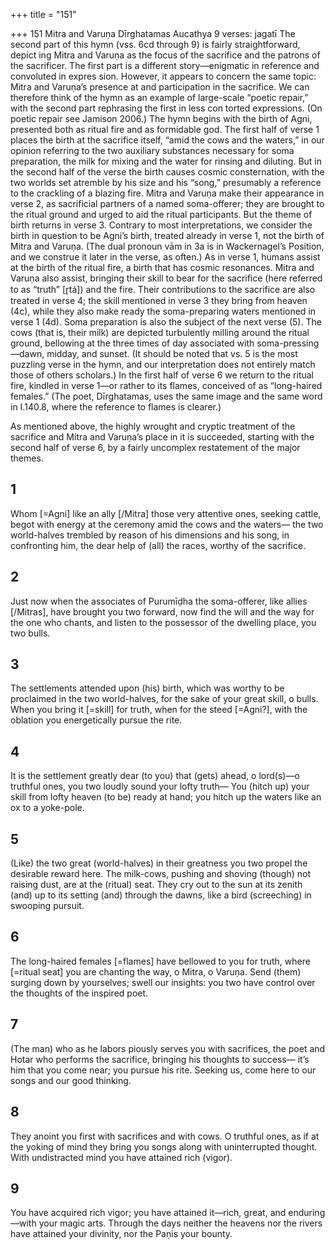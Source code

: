 +++
title = "151"

+++
151 Mitra and Varuṇa
Dīrghatamas Aucathya
9 verses: jagatī
The second part of this hymn (vss. 6cd through 9) is fairly straightforward, depict ing Mitra and Varuṇa as the focus of the sacrifice and the patrons of the sacrificer.  The first part is a different story—enigmatic in reference and convoluted in expres sion. However, it appears to concern the same topic: Mitra and Varuṇa’s presence at  and participation in the sacrifice. We can therefore think of the hymn as an example  of large-scale “poetic repair,” with the second part rephrasing the first in less con torted expressions. (On poetic repair see Jamison 2006.)
The hymn begins with the birth of Agni, presented both as ritual fire and as  formidable god. The first half of verse 1 places the birth at the sacrifice itself, “amid  the cows and the waters,” in our opinion referring to the two auxiliary substances  necessary for soma preparation, the milk for mixing and the water for rinsing and  diluting. But in the second half of the verse the birth causes cosmic consternation,  with the two worlds set atremble by his size and his “song,” presumably a reference  to the crackling of a blazing fire.
Mitra and Varuṇa make their appearance in verse 2, as sacrificial partners of  a named soma-offerer; they are brought to the ritual ground and urged to aid the  ritual participants. But the theme of birth returns in verse 3.  Contrary to most  interpretations, we consider the birth in question to be Agni’s birth, treated already  in verse 1, not the birth of Mitra and Varuṇa. (The dual pronoun vām in 3a is in  Wackernagel’s Position, and we construe it later in the verse, as often.) As in verse  1, humans assist at the birth of the ritual fire, a birth that has cosmic resonances.  Mitra and Varuṇa also assist, bringing their skill to bear for the sacrifice (here  referred to as “truth” [r̥tá]) and the fire. Their contributions to the sacrifice are also  treated in verse 4; the skill mentioned in verse 3 they bring from heaven (4c), while  they also make ready the soma-preparing waters mentioned in verse 1 (4d). Soma  preparation is also the subject of the next verse (5). The cows (that is, their milk)  are depicted turbulently milling around the ritual ground, bellowing at the three  times of day associated with soma-pressing—dawn, midday, and sunset. (It should  be noted that vs. 5 is the most puzzling verse in the hymn, and our interpretation  does not entirely match those of others scholars.) In the first half of verse 6 we  return to the ritual fire, kindled in verse 1—or rather to its flames, conceived of as  “long-haired females.” (The poet, Dīrghatamas, uses the same image and the same  word in I.140.8, where the reference to flames is clearer.)

As mentioned above, the highly wrought and cryptic treatment of the sacrifice  and Mitra and Varuṇa’s place in it is succeeded, starting with the second half of  verse 6, by a fairly uncomplex restatement of the major themes.
## 1
Whom [=Agni] like an ally [/Mitra] those very attentive ones, seeking  cattle, begot with energy at the ceremony amid the cows and the
waters—
the two world-halves trembled by reason of his dimensions and his song,  in confronting him, the dear help of (all) the races, worthy of the
sacrifice.
## 2
Just now when the associates of Purumīḍha the soma-offerer, like allies  [/Mitras], have brought you two forward,
now find the will and the way for the one who chants, and listen to the  possessor of the dwelling place, you two bulls.
## 3
The settlements attended upon (his) birth, which was worthy to be  proclaimed in the two world-halves, for the sake of your great skill,
o bulls.
When you bring it [=skill] for truth, when for the steed [=Agni?], with  the oblation you energetically pursue the rite.
## 4
It is the settlement greatly dear (to you) that (gets) ahead, o lord(s)—o  truthful ones, you two loudly sound your lofty truth—
You (hitch up) your skill from lofty heaven (to be) ready at hand; you  hitch up the waters like an ox to a yoke-pole.
## 5
(Like) the two great (world-halves) in their greatness you two propel the  desirable reward here. The milk-cows, pushing and shoving (though)  not raising dust, are at the (ritual) seat.
They cry out to the sun at its zenith (and) up to its setting (and) through  the dawns, like a bird (screeching) in swooping pursuit.
## 6
The long-haired females [=flames] have bellowed to you for truth, where  [=ritual seat] you are chanting the way, o Mitra, o Varuṇa.
Send (them) surging down by yourselves; swell our insights: you two have  control over the thoughts of the inspired poet.
## 7
(The man) who as he labors piously serves you with sacrifices, the poet  and Hotar who performs the sacrifice, bringing his thoughts to
success—
it’s him that you come near; you pursue his rite. Seeking us, come here to  our songs and our good thinking.
## 8
They anoint you first with sacrifices and with cows. O truthful ones, as if  at the yoking of mind
they bring you songs along with uninterrupted thought. With
undistracted mind you have attained rich (vigor).
## 9
You have acquired rich vigor; you have attained it—rich, great, and  enduring—with your magic arts. Through the days neither the heavens nor the rivers have attained your  divinity, nor the Paṇis your bounty.